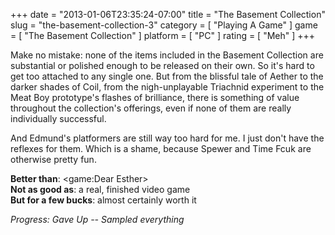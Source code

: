 +++
date = "2013-01-06T23:35:24-07:00"
title = "The Basement Collection"
slug = "the-basement-collection-3"
category = [ "Playing A Game" ]
game = [ "The Basement Collection" ]
platform = [ "PC" ]
rating = [ "Meh" ]
+++

Make no mistake: none of the items included in the Basement Collection are substantial or polished enough to be released on their own.  So it's hard to get too attached to any single one.  But from the blissful tale of Aether to the darker shades of Coil, from the nigh-unplayable Triachnid experiment to the Meat Boy prototype's flashes of brilliance, there is something of value throughout the collection's offerings, even if none of them are really individually successful.

And Edmund's platformers are still way too hard for me.  I just don't have the reflexes for them.  Which is a shame, because Spewer and Time Fcuk are otherwise pretty fun.

<b>Better than</b>: <game:Dear Esther>  
<b>Not as good as</b>: a real, finished video game  
<b>But for a few bucks</b>: almost certainly worth it

<i>Progress: Gave Up -- Sampled everything</i>